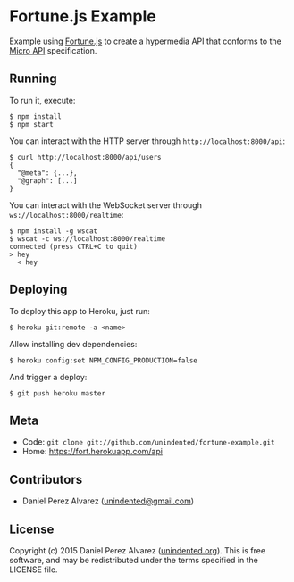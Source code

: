 # Fortune.js Example

Example using [Fortune.js](http://fortunejs.com/) to create a hypermedia API that conforms to the [Micro API](http://micro-api.org/) specification.


## Running

To run it, execute:

```
$ npm install
$ npm start
```

You can interact with the HTTP server through `http://localhost:8000/api`:

```
$ curl http://localhost:8000/api/users
{
  "@meta": {...},
  "@graph": [...]
}
```

You can interact with the WebSocket server through `ws://localhost:8000/realtime`:

```
$ npm install -g wscat
$ wscat -c ws://localhost:8000/realtime
connected (press CTRL+C to quit)
> hey
  < hey
```


## Deploying

To deploy this app to Heroku, just run:

```
$ heroku git:remote -a <name>
```

Allow installing dev dependencies:

```
$ heroku config:set NPM_CONFIG_PRODUCTION=false
```

And trigger a deploy:

```
$ git push heroku master
```


## Meta

* Code: `git clone git://github.com/unindented/fortune-example.git`
* Home: <https://fort.herokuapp.com/api>


## Contributors

* Daniel Perez Alvarez ([unindented@gmail.com](mailto:unindented@gmail.com))


## License

Copyright (c) 2015 Daniel Perez Alvarez ([unindented.org](https://unindented.org/)). This is free software, and may be redistributed under the terms specified in the LICENSE file.
